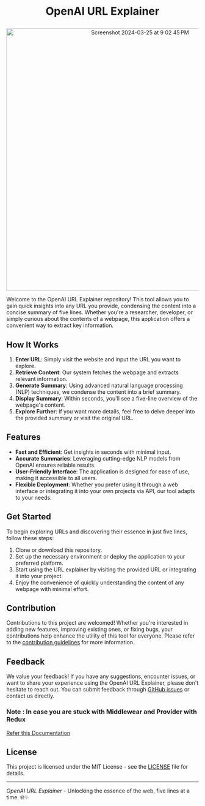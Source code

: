 #  <p align="center"> OpenAI URL Explainer  </p>

<p align="center"> <img width="685" alt="Screenshot 2024-03-25 at 9 02 45 PM" src="https://github.com/imonish8/openai-url/assets/115737071/d34a0e49-86ef-4817-9c97-539b8784295e"> </p>

Welcome to the OpenAI URL Explainer repository! This tool allows you to gain quick insights into any URL you provide, condensing the content into a concise summary of five lines. Whether you're a researcher, developer, or simply curious about the contents of a webpage, this application offers a convenient way to extract key information.

## How It Works

1. **Enter URL**: Simply visit the website and input the URL you want to explore.
2. **Retrieve Content**: Our system fetches the webpage and extracts relevant information.
3. **Generate Summary**: Using advanced natural language processing (NLP) techniques, we condense the content into a brief summary.
4. **Display Summary**: Within seconds, you'll see a five-line overview of the webpage's content.
5. **Explore Further**: If you want more details, feel free to delve deeper into the provided summary or visit the original URL.

## Features

- **Fast and Efficient**: Get insights in seconds with minimal input.
- **Accurate Summaries**: Leveraging cutting-edge NLP models from OpenAI ensures reliable results.
- **User-Friendly Interface**: The application is designed for ease of use, making it accessible to all users.
- **Flexible Deployment**: Whether you prefer using it through a web interface or integrating it into your own projects via API, our tool adapts to your needs.

## Get Started


To begin exploring URLs and discovering their essence in just five lines, follow these steps:

1. Clone or download this repository.
2. Set up the necessary environment or deploy the application to your preferred platform.
3. Start using the URL explainer by visiting the provided URL or integrating it into your project.
4. Enjoy the convenience of quickly understanding the content of any webpage with minimal effort.

## Contribution

Contributions to this project are welcomed! Whether you're interested in adding new features, improving existing ones, or fixing bugs, your contributions help enhance the utility of this tool for everyone. Please refer to the [contribution guidelines](CONTRIBUTING.md) for more information.

## Feedback

We value your feedback! If you have any suggestions, encounter issues, or want to share your experience using the OpenAI URL Explainer, please don't hesitate to reach out. You can submit feedback through [GitHub issues](https://github.com/your-username/openai-url-explainer/issues) or contact us directly.
 ### Note : In case you are stuck with Middlewear and Provider with Redux
 [Refer this Documentation](https://redux.js.org/understanding/history-and-design/middleware)
## License

This project is licensed under the MIT License - see the [LICENSE](LICENSE) file for details.

---

*OpenAI URL Explainer* - Unlocking the essence of the web, five lines at a time. 🌐✨
